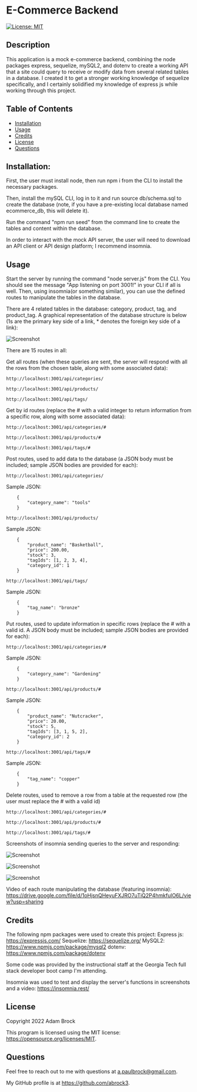 # E-Commerce Backend
[![License: MIT](https://img.shields.io/badge/License-MIT-yellow.svg)](https://opensource.org/licenses/MIT)

## Description

This application is a mock e-commerce backend, combining the node packages express, sequelize, mySQL2, and dotenv to create a working API that a site could query to receive or modify data from several related tables in a database. I created it to get a stronger working knowledge of sequelize specifically, and I certainly solidified my knowledge of express js while working through this project.

## Table of Contents

- [Installation](#installation)
- [Usage](#usage)
- [Credits](#credits)
- [License](#license)
- [Questions](#questions)

    
## Installation:

First, the user must install node, then run npm i from the CLI to install the necessary packages. 

Then, install the mySQL CLI, log in to it and run source db/schema.sql to create the database (note, if you have a pre-existing local database named ecommerce_db, this will delete it).

Run the command "npm run seed" from the command line to create the tables and content within the database.

In order to interact with the mock API server, the user will need to download an API client or API design platform; I recommend insomnia.

## Usage

Start the server by running the command "node server.js" from the CLI. You should see the message "App listening on port 3001!" in your CLI if all is well. Then, using insomnia(or something similar), you can use the defined routes to manipulate the tables in the database.

There are 4 related tables in the database: category, product, tag, and product_tag. A graphical representation of the database structure is below (1s are the primary key side of a link, * denotes the foreign key side of a link):

![Screenshot](assets/images/db-structure.jpg?raw=true "Database Structure")

There are 15 routes in all:

Get all routes (when these queries are sent, the server will respond with all the rows from the chosen table, along with some associated data):
```
http://localhost:3001/api/categories/
```
```
http://localhost:3001/api/products/
```
```
http://localhost:3001/api/tags/
```
Get by id routes (replace the # with a valid integer to return information from a specific row, along with some associated data):
```
http://localhost:3001/api/categories/#
```
```
http://localhost:3001/api/products/#
```
```
http://localhost:3001/api/tags/#
```

Post routes, used to add data to the database (a JSON body must be included; sample JSON bodies are provided for each):
```
http://localhost:3001/api/categories/
```
Sample JSON:
```
    {
        "category_name": "tools" 
    }
```
```
http://localhost:3001/api/products/
```
Sample JSON:
```
    {
        "product_name": "Basketball",
        "price": 200.00,
        "stock": 3,
        "tagIds": [1, 2, 3, 4],
        "category_id": 1
    }
```
```
http://localhost:3001/api/tags/
```
Sample JSON:
```
    {
        "tag_name": "bronze"
    }
```

Put routes, used to update information in specific rows (replace the # with a valid id. A JSON body must be included; sample JSON bodies are provided for each):
```
http://localhost:3001/api/categories/#
```
Sample JSON:
```
    {
        "category_name": "Gardening" 
    }
```
```
http://localhost:3001/api/products/#
```
Sample JSON:
```
    {
        "product_name": "Nutcracker",
        "price": 20.00,
        "stock": 5,
        "tagIds": [3, 1, 5, 2],
        "category_id": 2
    }
```
```
http://localhost:3001/api/tags/#
```
Sample JSON:
```
    {
        "tag_name": "copper"
    }
```

Delete routes, used to remove a row from a table at the requested row (the user must replace the # with a valid id)
```
http://localhost:3001/api/categories/#
```
```
http://localhost:3001/api/products/#
```
```
http://localhost:3001/api/tags/#
```

Screenshots of insomnia sending queries to the server and responding:

![Screenshot](assets/images/Screenshot1.jpg?raw=true "Screenshot 1")

![Screenshot](assets/images/Screenshot2.jpg?raw=true "Screenshot 2")

![Screenshot](assets/images/Screenshot3.jpg?raw=true "Screenshot 3")


Video of each route manipulating the database (featuring insomnia): https://drive.google.com/file/d/1oHjsnQHeyuFXJRO7uTiQ2P4hmkfulO6L/view?usp=sharing

## Credits

The following npm packages were used to create this project:
Express js: https://expressjs.com/
Sequelize: https://sequelize.org/
MySQL2: https://www.npmjs.com/package/mysql2
dotenv: https://www.npmjs.com/package/dotenv

Some code was provided by the instructional staff at the Georgia Tech full stack developer boot camp I'm attending.

Insomnia was used to test and display the server's functions in screenshots and a video: https://insomnia.rest/

## License
      
Copyright 2022 Adam Brock
      
This program is licensed using the MIT license: https://opensource.org/licenses/MIT.

## Questions

Feel free to reach out to me with questions at a.paulbrock@gmail.com.

My GitHub profile is at https://github.com/abrock3.